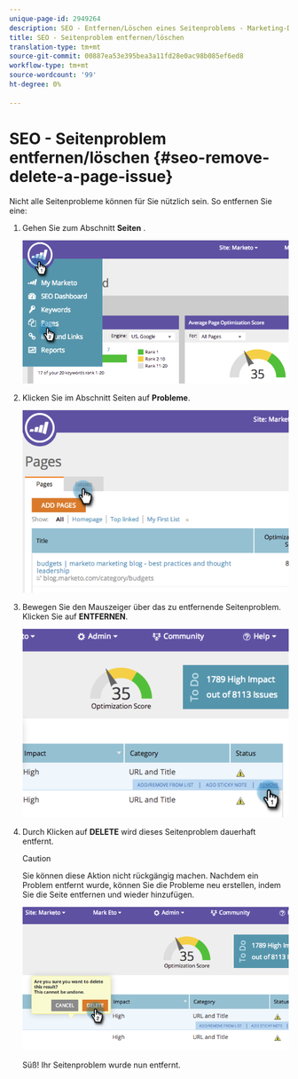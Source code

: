 ```yaml
---
unique-page-id: 2949264
description: SEO - Entfernen/Löschen eines Seitenproblems - Marketing-Dokumente - Produktdokumentation
title: SEO - Seitenproblem entfernen/löschen
translation-type: tm+mt
source-git-commit: 00887ea53e395bea3a11fd28e0ac98b085ef6ed8
workflow-type: tm+mt
source-wordcount: '99'
ht-degree: 0%

---
```



# SEO - Seitenproblem entfernen/löschen {#seo-remove-delete-a-page-issue}

Nicht alle Seitenprobleme können für Sie nützlich sein. So entfernen Sie eine:

1. Gehen Sie zum Abschnitt **Seiten** .

   ![](assets/image2014-9-18-14-3a0-3a16.png)

1. Klicken Sie im Abschnitt Seiten auf **Probleme**.

   ![](assets/image2014-9-18-14-3a0-3a30.png)

1. Bewegen Sie den Mauszeiger über das zu entfernende Seitenproblem. Klicken Sie auf **ENTFERNEN**.

   ![](assets/image2014-9-18-14-3a0-3a38.png)

1. Durch Klicken auf **DELETE** wird dieses Seitenproblem dauerhaft entfernt.

   >[!CAUTION]
   >
   >Sie können diese Aktion nicht rückgängig machen. Nachdem ein Problem entfernt wurde, können Sie die Probleme neu erstellen, indem Sie die Seite entfernen und wieder hinzufügen.

   ![](assets/image2014-9-18-14-3a1-3a28.png)

   Süß! Ihr Seitenproblem wurde nun entfernt.

